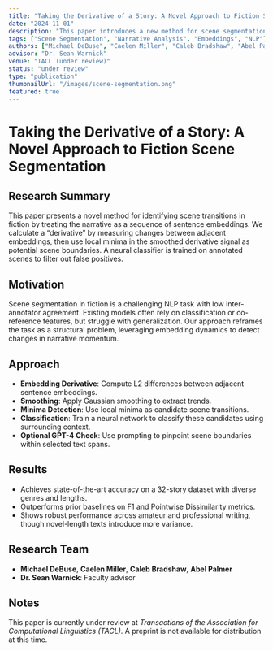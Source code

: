 ```yaml
---
title: "Taking the Derivative of a Story: A Novel Approach to Fiction Scene Segmentation"
date: "2024-11-01"
description: "This paper introduces a new method for scene segmentation in fiction by calculating a 'derivative' over sentence embeddings, using local minima as candidates for scene transitions."
tags: ["Scene Segmentation", "Narrative Analysis", "Embeddings", "NLP"]
authors: ["Michael DeBuse", "Caelen Miller", "Caleb Bradshaw", "Abel Palmer", "Sean Warnick"]
advisor: "Dr. Sean Warnick"
venue: "TACL (under review)"
status: "under review"
type: "publication"
thumbnailUrl: "/images/scene-segmentation.png"
featured: true
---
```


# Taking the Derivative of a Story: A Novel Approach to Fiction Scene Segmentation

## Research Summary

This paper presents a novel method for identifying scene transitions in fiction by treating the narrative as a sequence of sentence embeddings. We calculate a “derivative” by measuring changes between adjacent embeddings, then use local minima in the smoothed derivative signal as potential scene boundaries. A neural classifier is trained on annotated scenes to filter out false positives.

## Motivation

Scene segmentation in fiction is a challenging NLP task with low inter-annotator agreement. Existing models often rely on classification or co-reference features, but struggle with generalization. Our approach reframes the task as a structural problem, leveraging embedding dynamics to detect changes in narrative momentum.

## Approach

- **Embedding Derivative**: Compute L2 differences between adjacent sentence embeddings.
- **Smoothing**: Apply Gaussian smoothing to extract trends.
- **Minima Detection**: Use local minima as candidate scene transitions.
- **Classification**: Train a neural network to classify these candidates using surrounding context.
- **Optional GPT-4 Check**: Use prompting to pinpoint scene boundaries within selected text spans.

## Results

- Achieves state-of-the-art accuracy on a 32-story dataset with diverse genres and lengths.
- Outperforms prior baselines on F1 and Pointwise Dissimilarity metrics.
- Shows robust performance across amateur and professional writing, though novel-length texts introduce more variance.

## Research Team

- **Michael DeBuse**, **Caelen Miller**, **Caleb Bradshaw**, **Abel Palmer**
- **Dr. Sean Warnick**: Faculty advisor

## Notes

This paper is currently under review at *Transactions of the Association for Computational Linguistics (TACL)*. A preprint is not available for distribution at this time.
